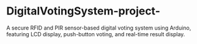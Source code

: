 # DigitalVotingSystem-project-
A secure RFID and PIR sensor-based digital voting system using Arduino, featuring LCD display, push-button voting, and real-time result display.
